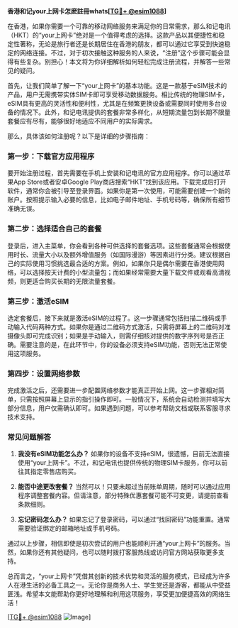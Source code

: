 **香港和记your上网卡怎麽註冊whats[[TG💪+ @esim1088](https://t.me/s/esim1088)]**

在香港，如果你需要一个可靠的移动网络服务来满足你的日常需求，那么和记电讯（HKT）的“your上网卡”绝对是一个值得考虑的选择。这款产品以其便捷性和稳定性著称，无论是旅行者还是长期居住在香港的朋友，都可以通过它享受到快速稳定的网络连接。不过，对于初次接触这种服务的人来说，“注册”这个步骤可能会显得有些复杂。别担心！本文将为你详细解析如何轻松完成注册流程，并解答一些常见的疑问。

首先，让我们简单了解一下“your上网卡”的基本功能。这是一款基于eSIM技术的产品，用户无需携带实体SIM卡即可享受移动数据服务。相比传统的物理SIM卡，eSIM具有更高的灵活性和便利性，尤其是在频繁更换设备或需要同时使用多台设备的情况下。此外，和记电讯提供的套餐非常多样化，从短期流量包到长期不限量套餐应有尽有，能够很好地适应不同用户的实际需求。

那么，具体该如何注册呢？以下是详细的步骤指南：

### **第一步：下载官方应用程序**
要开始注册过程，首先需要在手机上安装和记电讯的官方应用程序。你可以通过苹果App Store或者安卓Google Play商店搜索“HKT”找到该应用。下载完成后打开软件，通常你会被引导至登录界面。如果你是第一次使用，可能需要创建一个新的账户。按照提示输入必要的信息，比如电子邮件地址、手机号码等，确保所有细节准确无误。

### **第二步：选择适合自己的套餐**
登录后，进入主菜单，你会看到各种可供选择的套餐选项。这些套餐通常会根据使用时长、流量大小以及额外增值服务（如国际漫游）等因素进行分类。建议根据自己的实际使用习惯挑选最合适的方案。例如，如果你只是偶尔需要在香港使用网络，可以选择按天计费的小型流量包；而如果经常需要大量下载文件或观看高清视频，则更适合购买长期的无限流量套餐。

### **第三步：激活eSIM**
选定套餐后，接下来就是激活eSIM的过程了。这一步骤通常包括扫描二维码或手动输入代码两种方式。如果你是通过二维码方式激活，只需将屏幕上的二维码对准摄像头即可完成识别；如果是手动输入，则需仔细核对提供的数字序列号是否正确。需要注意的是，在此环节中，你的设备必须支持eSIM功能，否则无法正常使用这项服务。

### **第四步：设置网络参数**
完成激活之后，还需要进一步配置网络参数才能真正开始上网。这一步骤相对简单，只需按照屏幕上显示的指引操作即可。一般情况下，系统会自动检测并填写大部分信息，用户仅需确认即可。如果遇到问题，可以参考帮助文档或联系客服寻求技术支持。

### **常见问题解答**

1. **我没有eSIM功能怎么办？**
   如果你的设备不支持eSIM，很遗憾，目前无法直接使用“your上网卡”。不过，和记电讯也提供传统的物理SIM卡服务，你可以前往其指定零售店购买。

2. **能否中途更改套餐？**
   当然可以！只要未超过当前账单周期，随时可以通过应用程序调整套餐内容。但请注意，部分特殊优惠套餐可能不可变更，请提前查看条款细则。

3. **忘记密码怎么办？**
   如果忘记了登录密码，可以通过“找回密码”功能重置。通常需要验证绑定的邮箱地址或手机号码。

通过以上步骤，相信即使是初次尝试的用户也能顺利开通“your上网卡”的服务。当然，如果你还有其他疑问，也可以随时拨打客服热线或访问官方网站获取更多支持。

总而言之，“your上网卡”凭借其创新的技术优势和灵活的服务模式，已经成为许多人在港生活的必备工具之一。无论你是商务人士、学生党还是游客，都能从中受益匪浅。希望本文能帮助你更好地理解和利用这项服务，享受更加便捷高效的网络生活！

[[TG💪+ @esim1088](https://t.me/s/esim1088) ![Image](https://i.postimg.cc/4NQfJmqS/Snipaste-2025-05-13-00-14-12.png)]